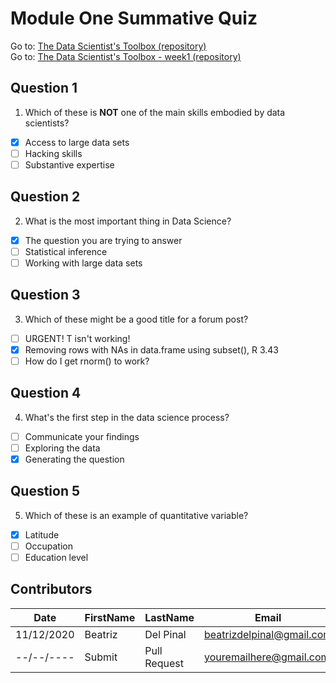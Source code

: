 # Module One Summative Quiz

Go to: [The Data Scientist's Toolbox (repository)](https://github.com/bea314/CourseraDS/tree/main/1_The%20Data%20Scientist's%20Toolbox)  
Go to: [The Data Scientist's Toolbox - week1 (repository)](https://github.com/bea314/CourseraDS/tree/main/1_The%20Data%20Scientist's%20Toolbox/week%201)

## Question 1
1. Which of these is **NOT** one of the main skills embodied by data scientists?
- [x] Access to large data sets
- [ ] Hacking skills
- [ ] Substantive expertise

## Question 2
2. What is the most important thing in Data Science?
- [x] The question you are trying to answer
- [ ] Statistical inference
- [ ] Working with large data sets

## Question 3
3. Which of these might be a good title for a forum post?
- [ ] URGENT! T isn't working!
- [x] Removing rows with NAs in data.frame using subset(), R 3.43
- [ ] How do I get rnorm() to work?

## Question 4
4. What's the first step in the data science process?
- [ ] Communicate your findings
- [ ] Exploring the data
- [x] Generating the question

## Question 5
5. Which of these is an example of quantitative variable?
- [x] Latitude
- [ ] Occupation
- [ ] Education level

## Contributors
Date | FirstName | LastName | Email
--- | --- | --- | ---
11/12/2020 | Beatriz |  Del Pinal |  <beatrizdelpinal@gmail.com>
--/--/---- | Submit |  Pull Request | <youremailhere@gmail.com>
